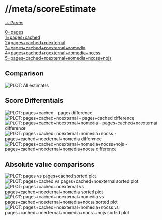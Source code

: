 
# //meta/scoreEstimate

[→ Parent](../..)

[0=pages](samples/pages)  
[1=pages+cached](samples/pages+cached)  
[2=pages+cached+noexternal](samples/pages+cached+noexternal)  
[3=pages+cached+noexternal+nomedia](samples/pages+cached+noexternal+nomedia)  
[4=pages+cached+noexternal+nomedia+nocss](samples/pages+cached+noexternal+nomedia+nocss)  
[5=pages+cached+noexternal+nomedia+nocss+nojs](samples/pages+cached+noexternal+nomedia+nocss+nojs)  

## Comparison

![PLOT: All estimates](./comparison/all_estimates.svg)
## Score Differentials

![PLOT: pages+cached - pages difference](./diff/1_sub_0.svg)![PLOT: pages+cached+noexternal - pages+cached difference](./diff/2_sub_1.svg)![PLOT: pages+cached+noexternal+nomedia - pages+cached+noexternal difference](./diff/3_sub_2.svg)![PLOT: pages+cached+noexternal+nomedia+nocss - pages+cached+noexternal+nomedia difference](./diff/4_sub_3.svg)![PLOT: pages+cached+noexternal+nomedia+nocss+nojs - pages+cached+noexternal+nomedia+nocss difference](./diff/5_sub_4.svg)
## Absolute value comparisons

![PLOT: pages vs pages+cached sorted plot](./comparison/sorted/0_vs_1.svg)![PLOT: pages+cached vs pages+cached+noexternal sorted plot](./comparison/sorted/1_vs_2.svg)![PLOT: pages+cached+noexternal vs pages+cached+noexternal+nomedia sorted plot](./comparison/sorted/2_vs_3.svg)![PLOT: pages+cached+noexternal+nomedia vs pages+cached+noexternal+nomedia+nocss sorted plot](./comparison/sorted/3_vs_4.svg)![PLOT: pages+cached+noexternal+nomedia+nocss vs pages+cached+noexternal+nomedia+nocss+nojs sorted plot](./comparison/sorted/4_vs_5.svg)